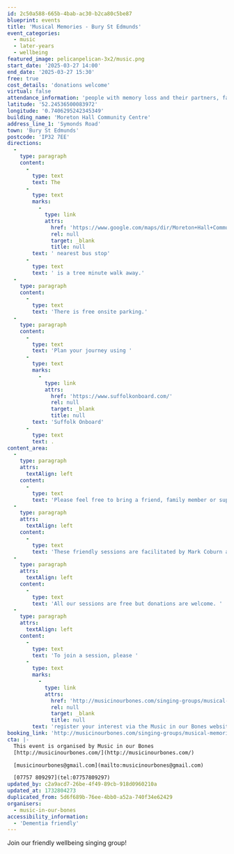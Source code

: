 ```yaml
---
id: 2c50a588-665b-4bab-ac30-b2ca80c5be87
blueprint: events
title: 'Musical Memories - Bury St Edmunds'
event_categories:
  - music
  - later-years
  - wellbeing
featured_image: pelicanpelican-3x2/music.png
start_date: '2025-03-27 14:00'
end_date: '2025-03-27 15:30'
free: true
cost_details: 'donations welcome'
virtual: false
attendance_information: 'people with memory loss and their partners, family members or close friends'
latitude: '52.24536500083972'
longitude: '0.7406295242345349'
building_name: 'Moreton Hall Community Centre'
address_line_1: 'Symonds Road'
town: 'Bury St Edmunds'
postcode: 'IP32 7EE'
directions:
  -
    type: paragraph
    content:
      -
        type: text
        text: The
      -
        type: text
        marks:
          -
            type: link
            attrs:
              href: 'https://www.google.com/maps/dir/Moreton+Hall+Community+Centre,+Symonds+Road,+Bury+Saint+Edmunds/Community+Centre,+Bury+Saint+Edmunds+IP32+7EW/@52.2447536,0.738068,17z/data=!3m1!4b1!4m14!4m13!1m5!1m1!1s0x47d84cf0f701181f:0x8364f7693e1071dc!2m2!1d0.7406939!2d52.2452862!1m5!1m1!1s0x47d84cefd628d5a9:0x3d443b091d8692a0!2m2!1d0.740046!2d52.244221!3e2?entry=ttu&g_ep=EgoyMDI0MTExOS4yIKXMDSoASAFQAw%3D%3D'
              rel: null
              target: _blank
              title: null
        text: ' nearest bus stop'
      -
        type: text
        text: ' is a tree minute walk away.'
  -
    type: paragraph
    content:
      -
        type: text
        text: 'There is free onsite parking.'
  -
    type: paragraph
    content:
      -
        type: text
        text: 'Plan your journey using '
      -
        type: text
        marks:
          -
            type: link
            attrs:
              href: 'https://www.suffolkonboard.com/'
              rel: null
              target: _blank
              title: null
        text: 'Suffolk Onboard'
      -
        type: text
        text: .
content_area:
  -
    type: paragraph
    attrs:
      textAlign: left
    content:
      -
        type: text
        text: 'Please feel free to bring a friend, family member or support worker with you! '
  -
    type: paragraph
    attrs:
      textAlign: left
    content:
      -
        type: text
        text: 'These friendly sessions are facilitated by Mark Coburn and Tracy Sharp and a team of wonderful singing volunteers. The sessions take place on the second and fourth Thursdays of the month.'
  -
    type: paragraph
    attrs:
      textAlign: left
    content:
      -
        type: text
        text: 'All our sessions are free but donations are welcome. '
  -
    type: paragraph
    attrs:
      textAlign: left
    content:
      -
        type: text
        text: 'To join a session, please '
      -
        type: text
        marks:
          -
            type: link
            attrs:
              href: 'http://musicinourbones.com/singing-groups/musical-memories/'
              rel: null
              target: _blank
              title: null
        text: 'register your interest via the Music in our Bones website.'
booking_link: 'http://musicinourbones.com/singing-groups/musical-memories/'
cta: |-
  This event is organised by Music in our Bones
  [http://musicinourbones.com/](http://musicinourbones.com/) 

  [musicinourbones@gmail.com](mailto:musicinourbones@gmail.com)

  [07757 809297](tel:07757809297)
updated_by: c2a9acd7-26be-4f49-89cb-918d0960210a
updated_at: 1732804273
duplicated_from: 5d6f689b-76ee-4bb0-a52a-740f34e62429
organisers:
  - music-in-our-bones
accessibility_information:
  - 'Dementia friendly'
---
```

Join our friendly wellbeing singing group!